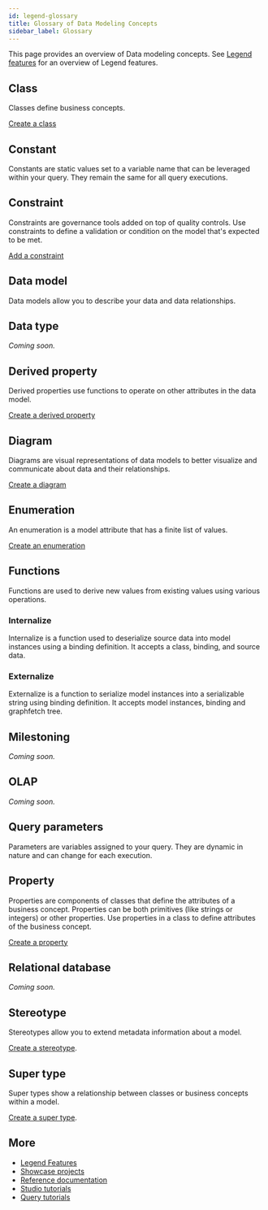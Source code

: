 ```yaml
---
id: legend-glossary
title: Glossary of Data Modeling Concepts
sidebar_label: Glossary 
---
```

This page provides an overview of Data modeling concepts. See [Legend features](../overview/legend-features.md) for an overview of Legend features.

## Class

Classes define business concepts.

[Create a class](../tutorials/studio-class.md)

## Constant

Constants are static values set to a variable name that can be leveraged within your query. They remain the same for all query executions. 

## Constraint

Constraints are governance tools added on top of quality controls. Use constraints to define a validation or condition on the model that's expected to be met.

[Add a constraint](../tutorials/studio-class.md/#constraint)

## Data model

Data models allow you to describe your data and data relationships. 

## Data type

_Coming soon._

## Derived property

Derived properties use functions to operate on other attributes in the data model.

[Create a derived property](../tutorials/studio-class.md/#derived-property)

## Diagram
 
Diagrams are visual representations of data models to better visualize and communicate about data and their relationships.

[Create a diagram](../tutorials/studio-diagram.md)

## Enumeration

An enumeration is a model attribute that has a finite list of values.

[Create an enumeration](../tutorials/studio-enumeration.md)

## Functions

Functions are used to derive new values from existing values using various operations.

### Internalize
Internalize is a function used to deserialize source data into model instances using a binding definition. It accepts a class, binding, and source data.

### Externalize 

Externalize is a function to serialize model instances into a serializable string using binding definition. It accepts model instances, binding and graphfetch tree.

## Milestoning

_Coming soon._

## OLAP

_Coming soon._

## Query parameters

Parameters are variables assigned to your query. They are dynamic in nature and can change for each execution.

## Property

Properties are components of classes that define the attributes of a business concept. Properties can be both primitives (like strings or integers) or other properties. Use properties in a class to define attributes of the business concept.

[Create a property](../tutorials/studio-class.md/#property---non-primitive-data-type)

## Relational database

_Coming soon._

## Stereotype

Stereotypes allow you to extend metadata information about a model.

[Create a stereotype](../tutorials/studio-class.md/#class-stereotype).

## Super type

Super types show a relationship between classes or business concepts within a model. 

[Create a super type](../tutorials/studio-class.md/#supertype).

## More

- [Legend Features](../overview/legend-features.md)
- [Showcase projects](../showcases/showcase-projects.md)
- [Reference documentation](../reference/legend-language.md)
- [Studio tutorials](../tutorials/studio-workspace.md)
- [Query tutorials](../tutorials/query-builder.md)